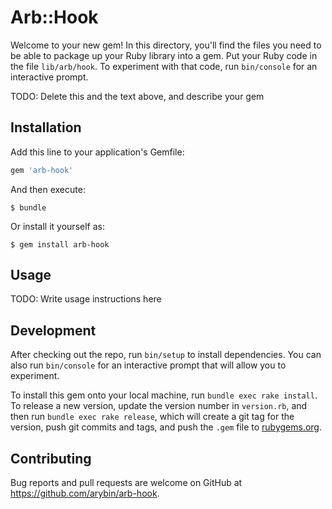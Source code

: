 # Arb::Hook

Welcome to your new gem! In this directory, you'll find the files you need to be able to package up your Ruby library into a gem. Put your Ruby code in the file `lib/arb/hook`. To experiment with that code, run `bin/console` for an interactive prompt.

TODO: Delete this and the text above, and describe your gem

## Installation

Add this line to your application's Gemfile:

```ruby
gem 'arb-hook'
```

And then execute:

    $ bundle

Or install it yourself as:

    $ gem install arb-hook

## Usage

TODO: Write usage instructions here

## Development

After checking out the repo, run `bin/setup` to install dependencies. You can also run `bin/console` for an interactive prompt that will allow you to experiment.

To install this gem onto your local machine, run `bundle exec rake install`. To release a new version, update the version number in `version.rb`, and then run `bundle exec rake release`, which will create a git tag for the version, push git commits and tags, and push the `.gem` file to [rubygems.org](https://rubygems.org).

## Contributing

Bug reports and pull requests are welcome on GitHub at https://github.com/arybin/arb-hook.

